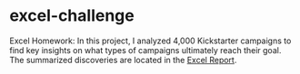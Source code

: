 # excel-challenge
Excel Homework: In this project, I analyzed 4,000 Kickstarter campaigns to find key insights on what types of campaigns ultimately reach their goal. The summarized discoveries are located in the [Excel Report](./Excel-Report.docx).
